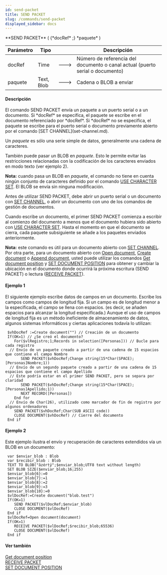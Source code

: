 ```yaml
---
id: send-packet
title: SEND PACKET
slug: /commands/send-packet
displayed_sidebar: docs
---
```


<!--REF #_command_.SEND PACKET.Syntax-->**SEND PACKET** ( {*docRef* ;} *paquete* )<!-- END REF-->
<!--REF #_command_.SEND PACKET.Params-->
| Parámetro | Tipo |  | Descripción |
| --- | --- | --- | --- |
| docRef | Time | &#x1F852; | Número de referencia del documento o canal actual (puerto serial o documento) |
| paquete | Text, Blob | &#x1F852; | Cadena o BLOB a enviar |

<!-- END REF-->

#### Descripción 

<!--REF #_command_.SEND PACKET.Summary-->El comando SEND PACKET envía un paquete a un puerto serial o a un documento.<!-- END REF--> Si *docRef* se especifica, el paquete se escribe en el documento referenciado por *docRef*. Si *docRef* no se especifica, el paquete se escribe para el puerto serial o documento previamente abierto por el comando [SET CHANNEL](set-channel.md). 

Un *paquete* es sólo una serie simple de datos, generalmente una cadena de caracteres.

También puede pasar un BLOB en *paquete*. Esto le permite evitar las restricciones relacionadas con la codificación de los caracteres enviados en modo texto (ver ejemplo 2).

**Nota:** cuando pasa un BLOB en *paquete*, el comando no tiene en cuenta ningún conjunto de caracteres definido por el comando [USE CHARACTER SET](use-character-set.md). El BLOB se envía sin ninguna modificación.

Antes de utilizar SEND PACKET, debe abrir un puerto serial o un documento con [SET CHANNEL](set-channel.md), o abrir un documento con uno de los comandos de gestión de documentos.

Cuando escribe un documento, el primer SEND PACKET comienza a escribir al comienzo del documento a menos que el documento hubiera sido abierto con [USE CHARACTER SET](use-character-set.md). Hasta el momento en que el documento se cierra, cada paquete subsiguiente se añade a los paquetes enviados anteriormente.

**Nota:** este comando es útil para un documento abierto con [SET CHANNEL](set-channel.md). Por otra parte, para un documento abierto con [Open document](open-document.md), [Create document](create-document.md) o [Append document](append-document.md), usted puede utilizar los comandos [Get document position](get-document-position.md) y [SET DOCUMENT POSITION](set-document-position.md) para obtener y cambiar la ubicación en el documento donde ocurrirá la próxima escritura (SEND PACKET) o lectura ([RECEIVE PACKET](receive-packet.md)).

#### Ejemplo 1 

El siguiente ejemplo escribe datos de campos en un documento. Escribe los campos como campos de longitud fija. Si un campo es de longitud menor a la especificada, el campo se llena con espacios. (es decir, se añaden espacios para alcanzar la longitud especificada.) Aunque el uso de campos de longitud fija es un método ineficiente de almacenamiento de datos, algunos sistemas informáticos y ciertas aplicaciones todavía lo utilizan:

```4d
 $vhDocRef :=Create document("") // Creación de un documento
 If(OK=1) // ¿Se creó el documento?
    For($vlRegistro;1;Records in selection([Personas])) // Bucle para cada registro
  // Envío de un paquete creado a partir de una cadena de 15 espacios que contiene el campo Nombre
       SEND PACKET($vhDocRef;Change string(15*Char(SPACE);[Personas]Nombre;1))
  // Envío de un segundo paquete creado a partir de una cadena de 15 espacios que contiene el campo Apellido
  // Este podría estar en el primer SEND PACKET, pero se separa por claridad
       SEND PACKET($vhDocRef;Change string(15*Char(SPACE);[Personas]Apellido;1))
       NEXT RECORD([Personas])
    End for
  // Envío de Char(26), utilizado como marcador de fin de registro por algunos ordenadores
    SEND PACKET($vhDocRef;Char(SUB ASCII code))
    CLOSE DOCUMENT($vhDocRef) // Cierre del documento
 End if
```

#### Ejemplo 2 

Este ejemplo ilustra el envío y recuperación de caracteres extendidos vía un BLOB en un documento:

```4d
 var $enviar_blob : Blob
 var $recibir_blob : Blob
 TEXT TO BLOB("âzértÿ";$enviar_blob;UTF8 text without length)
 SET BLOB SIZE($enviar_blob;16;255)
 $enviar_blob{6}:=0
 $enviar_blob{7}:=1
 $enviar_blob{8}:=2
 $enviar_blob{9}:=3
 $enviar_blob{10}:=0
 $vlDocRef:=Create document("blob.test")
 If(OK=1)
    SEND PACKET($vlDocRef;$enviar_blob)
    CLOSE DOCUMENT($vlDocRef)
 End if
 $vlDocRef=Open document(document)
 If(OK=1)
    RECEIVE PACKET($vlDocRef;$recibir_blob;65536)
    CLOSE DOCUMENT($vlDocRef)
 End if
```

#### Ver también 

[Get document position](get-document-position.md)  
[RECEIVE PACKET](receive-packet.md)  
[SET DOCUMENT POSITION](set-document-position.md)  